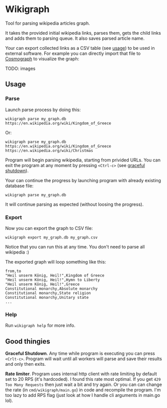 # Wikigraph

Tool for parsing wikipedia articles graph.

It takes the provided initial wikipedia links, parses them, gets the child links 
and adds them to parsing queue. It also saves parsed article name.

Your can export collected links as a CSV table (see [usage](#usage)) to be used 
in external software. For example you can directly import that file to 
[Cosmograph](https://cosmograph.app/run/) to visualize the graph:

TODO: images

## Usage

### Parse

Launch parse process by doing this:

```
wikigraph parse my_graph.db https://en.wikipedia.org/wiki/Kingdom_of_Greece
```

Or:

```
wikigraph parse my_graph.db https://en.wikipedia.org/wiki/Kingdom_of_Greece https://en.wikipedia.org/wiki/Christmas
```

Program will begin parsing wikipedia, starting from privided URLs. You can exit 
the program at any moment by pressing `<Ctrl-c>` (see [graceful shutdown](#usagedev-features)). 

Your can continue the progress by launching program with already existing database file:

```
wikigraph parse my_graph.db
```

It will continue parsing as expected (without loosing the progress).

### Export

Now you can export the graph to CSV file:

```
wikigraph export my_graph.db my_graph.csv
```

Notice that you can run this at any time. You don't need to parse all wikipedia :)

The exported graph will loop something like this:

```csv
from,to
"Heil unserm König, Heil!",Kingdom of Greece
"Heil unserm König, Heil!",Hymn to Liberty
"Heil unserm König, Heil!",Greece
Constitutional monarchy,Absolute monarchy
Constitutional monarchy,State religion
Constitutional monarchy,Unitary state
...
```

### Help

Run `wikigraph help` for more info.

## Good thingies

**Graceful Shutdown**. Any time while program is executing you can press 
`<Crlt-c>`. Program will wait until all workers will parse and save their 
results and only then exits.

**Rate limiter**. Program uses internal http client with rate limiting by 
default set to 20 RPS (it's hardcoded). I found this rate most optimal. If you 
get `429 Too Many Requests` then just wait a bit and try again. Or you can can 
change the rate (in `cmd/wikigraph/main.go`) in code and recompile the program. 
I'm too lazy to add RPS flag (just look at how I handle cli arguments in main.go 
lol).
